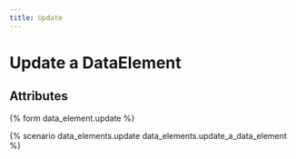 ```yaml
---
title: Update
---
```


# Update a DataElement

## Attributes

{% form data_element.update %}

{% scenario data_elements.update data_elements.update_a_data_element %}


